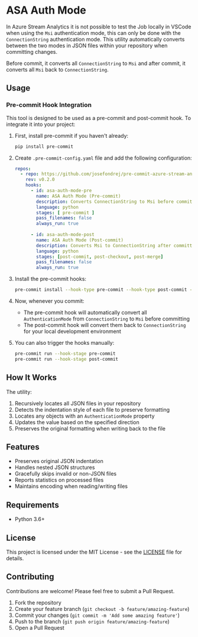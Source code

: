 # ASA Auth Mode

In Azure Stream Analytics it is not possible to test the Job locally in VSCode when using the `Msi` authentication mode,
this can only be done with the `ConnectionString` authentication mode. This utility automatically converts between the
two modes in JSON files within your repository when committing changes.

Before commit, it converts all `ConnectionString` to `Msi` and after commit, it converts all `Msi` back to
`ConnectionString`.

## Usage

### Pre-commit Hook Integration

This tool is designed to be used as a pre-commit and post-commit hook. To integrate it into your project:

1. First, install pre-commit if you haven't already:
   ```bash
   pip install pre-commit
   ```

2. Create `.pre-commit-config.yaml` file and add the following configuration:
   ```yaml
   repos:
     - repo: https://github.com/josefondrej/pre-commit-azure-stream-analytics
       rev: v0.2.0
       hooks:
         - id: asa-auth-mode-pre
           name: ASA Auth Mode (Pre-commit)
           description: Converts ConnectionString to Msi before committing
           language: python
           stages: [ pre-commit ]
           pass_filenames: false
           always_run: true
         
         - id: asa-auth-mode-post
           name: ASA Auth Mode (Post-commit)
           description: Converts Msi to ConnectionString after committing
           language: python
           stages: [post-commit, post-checkout, post-merge]
           pass_filenames: false
           always_run: true
   ```

3. Install the pre-commit hooks:
   ```bash
   pre-commit install --hook-type pre-commit --hook-type post-commit --hook-type post-checkout --hook-type post-merge
   ```

4. Now, whenever you commit:
    - The pre-commit hook will automatically convert all `AuthenticationMode` from `ConnectionString` to `Msi` before
      committing
    - The post-commit hook will convert them back to `ConnectionString` for your local development environment

5. You can also trigger the hooks manually:
   ```bash
   pre-commit run --hook-stage pre-commit
   pre-commit run --hook-stage post-commit
   ```

## How It Works

The utility:

1. Recursively locates all JSON files in your repository
2. Detects the indentation style of each file to preserve formatting
3. Locates any objects with an `AuthenticationMode` property
4. Updates the value based on the specified direction
5. Preserves the original formatting when writing back to the file

## Features

- Preserves original JSON indentation
- Handles nested JSON structures
- Gracefully skips invalid or non-JSON files
- Reports statistics on processed files
- Maintains encoding when reading/writing files

## Requirements

- Python 3.6+

## License

This project is licensed under the MIT License - see the [LICENSE](LICENSE) file for details.

## Contributing

Contributions are welcome! Please feel free to submit a Pull Request.

1. Fork the repository
2. Create your feature branch (`git checkout -b feature/amazing-feature`)
3. Commit your changes (`git commit -m 'Add some amazing feature'`)
4. Push to the branch (`git push origin feature/amazing-feature`)
5. Open a Pull Request